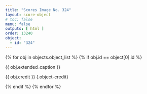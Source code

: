```yaml
---
title: "Scores Image No. 324"
layout: score-object
# toc: false
menu: false
outputs: [ html ]
order: 13240
object:
  - id: "324"
---
```


{% for obj in objects.object_list %}
{% if obj.id == object[0].id %}

{{ obj.extended_caption }}

{{ obj.credit }} {.object-credit}

{% endif %}
{% endfor %}

